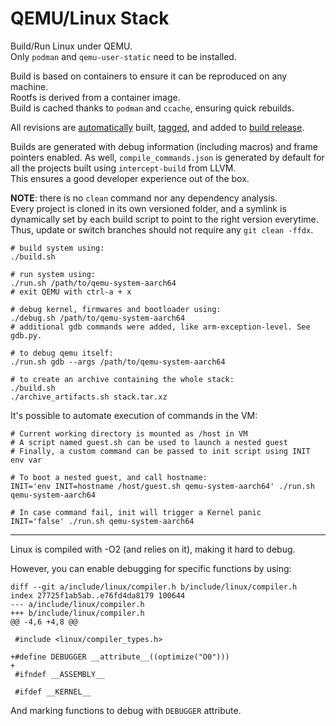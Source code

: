 QEMU/Linux Stack
================

Build/Run Linux under QEMU.\
Only ``podman`` and ``qemu-user-static`` need to be installed.

Build is based on containers to ensure it can be reproduced on any machine.\
Rootfs is derived from a container image.\
Build is cached thanks to ``podman`` and ``ccache``, ensuring quick rebuilds.

All revisions are
[automatically](https://github.com/pbo-linaro/qemu-linux-stack/blob/master/.github/workflows/build.yml)
built, [tagged](https://github.com/pbo-linaro/qemu-linux-stack/tags),
and added to [build release](https://github.com/pbo-linaro/qemu-linux-stack/releases/tag/build).

Builds are generated with debug information (including macros) and frame
pointers enabled. As well, ``compile_commands.json`` is generated by default for
all the projects built using ``intercept-build`` from LLVM.\
This ensures a good developer experience out of the box.

**NOTE**: there is no ``clean`` command nor any dependency analysis.\
Every project is cloned in its own versioned folder, and a symlink is
dynamically set by each build script to point to the right version everytime.
Thus, update or switch branches should not require any ``git clean -ffdx``.

```
# build system using:
./build.sh

# run system using:
./run.sh /path/to/qemu-system-aarch64
# exit QEMU with ctrl-a + x

# debug kernel, firmwares and bootloader using:
./debug.sh /path/to/qemu-system-aarch64
# additional gdb commands were added, like arm-exception-level. See gdb.py.

# to debug qemu itself:
./run.sh gdb --args /path/to/qemu-system-aarch64

# to create an archive containing the whole stack:
./build.sh
./archive_artifacts.sh stack.tar.xz
```

It's possible to automate execution of commands in the VM:

```
# Current working directory is mounted as /host in VM
# A script named guest.sh can be used to launch a nested guest
# Finally, a custom command can be passed to init script using INIT env var

# To boot a nested guest, and call hostname:
INIT='env INIT=hostname /host/guest.sh qemu-system-aarch64' ./run.sh qemu-system-aarch64

# In case command fail, init will trigger a Kernel panic
INIT='false' ./run.sh qemu-system-aarch64
```

---

Linux is compiled with -O2 (and relies on it), making it hard to debug.

However, you can enable debugging for specific functions by using:

```
diff --git a/include/linux/compiler.h b/include/linux/compiler.h
index 27725f1ab5ab..e76fd4da8179 100644
--- a/include/linux/compiler.h
+++ b/include/linux/compiler.h
@@ -4,6 +4,8 @@

 #include <linux/compiler_types.h>

+#define DEBUGGER __attribute__((optimize("O0")))
+
 #ifndef __ASSEMBLY__

 #ifdef __KERNEL__
```

And marking functions to debug with `DEBUGGER` attribute.
